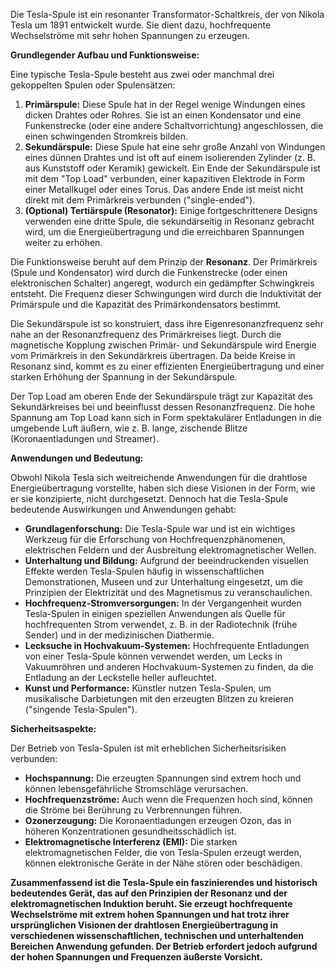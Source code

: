 
Die Tesla-Spule ist ein resonanter Transformator-Schaltkreis, der von Nikola Tesla um 1891 entwickelt wurde. Sie dient dazu, hochfrequente Wechselströme mit sehr hohen Spannungen zu erzeugen.

**Grundlegender Aufbau und Funktionsweise:**

Eine typische Tesla-Spule besteht aus zwei oder manchmal drei gekoppelten Spulen oder Spulensätzen:

1. **Primärspule:** Diese Spule hat in der Regel wenige Windungen eines dicken Drahtes oder Rohres. Sie ist an einen Kondensator und eine Funkenstrecke (oder eine andere Schaltvorrichtung) angeschlossen, die einen schwingenden Stromkreis bilden.
2. **Sekundärspule:** Diese Spule hat eine sehr große Anzahl von Windungen eines dünnen Drahtes und ist oft auf einem isolierenden Zylinder (z. B. aus Kunststoff oder Keramik) gewickelt. Ein Ende der Sekundärspule ist mit dem "Top Load" verbunden, einer kapazitiven Elektrode in Form einer Metallkugel oder eines Torus. Das andere Ende ist meist nicht direkt mit dem Primärkreis verbunden ("single-ended").
3. **(Optional) Tertiärspule (Resonator):** Einige fortgeschrittenere Designs verwenden eine dritte Spule, die sekundärseitig in Resonanz gebracht wird, um die Energieübertragung und die erreichbaren Spannungen weiter zu erhöhen.

Die Funktionsweise beruht auf dem Prinzip der **Resonanz**. Der Primärkreis (Spule und Kondensator) wird durch die Funkenstrecke (oder einen elektronischen Schalter) angeregt, wodurch ein gedämpfter Schwingkreis entsteht. Die Frequenz dieser Schwingungen wird durch die Induktivität der Primärspule und die Kapazität des Primärkondensators bestimmt.

Die Sekundärspule ist so konstruiert, dass ihre Eigenresonanzfrequenz sehr nahe an der Resonanzfrequenz des Primärkreises liegt. Durch die magnetische Kopplung zwischen Primär- und Sekundärspule wird Energie vom Primärkreis in den Sekundärkreis übertragen. Da beide Kreise in Resonanz sind, kommt es zu einer effizienten Energieübertragung und einer starken Erhöhung der Spannung in der Sekundärspule.

Der Top Load am oberen Ende der Sekundärspule trägt zur Kapazität des Sekundärkreises bei und beeinflusst dessen Resonanzfrequenz. Die hohe Spannung am Top Load kann sich in Form spektakulärer Entladungen in die umgebende Luft äußern, wie z. B. lange, zischende Blitze (Koronaentladungen und Streamer).

**Anwendungen und Bedeutung:**

Obwohl Nikola Tesla sich weitreichende Anwendungen für die drahtlose Energieübertragung vorstellte, haben sich diese Visionen in der Form, wie er sie konzipierte, nicht durchgesetzt. Dennoch hat die Tesla-Spule bedeutende Auswirkungen und Anwendungen gehabt:

- **Grundlagenforschung:** Die Tesla-Spule war und ist ein wichtiges Werkzeug für die Erforschung von Hochfrequenzphänomenen, elektrischen Feldern und der Ausbreitung elektromagnetischer Wellen.
- **Unterhaltung und Bildung:** Aufgrund der beeindruckenden visuellen Effekte werden Tesla-Spulen häufig in wissenschaftlichen Demonstrationen, Museen und zur Unterhaltung eingesetzt, um die Prinzipien der Elektrizität und des Magnetismus zu veranschaulichen.
- **Hochfrequenz-Stromversorgungen:** In der Vergangenheit wurden Tesla-Spulen in einigen speziellen Anwendungen als Quelle für hochfrequenten Strom verwendet, z. B. in der Radiotechnik (frühe Sender) und in der medizinischen Diathermie.
- **Lecksuche in Hochvakuum-Systemen:** Hochfrequente Entladungen von einer Tesla-Spule können verwendet werden, um Lecks in Vakuumröhren und anderen Hochvakuum-Systemen zu finden, da die Entladung an der Leckstelle heller aufleuchtet.
- **Kunst und Performance:** Künstler nutzen Tesla-Spulen, um musikalische Darbietungen mit den erzeugten Blitzen zu kreieren ("singende Tesla-Spulen").

**Sicherheitsaspekte:**

Der Betrieb von Tesla-Spulen ist mit erheblichen Sicherheitsrisiken verbunden:

- **Hochspannung:** Die erzeugten Spannungen sind extrem hoch und können lebensgefährliche Stromschläge verursachen.
- **Hochfrequenzströme:** Auch wenn die Frequenzen hoch sind, können die Ströme bei Berührung zu Verbrennungen führen.
- **Ozonerzeugung:** Die Koronaentladungen erzeugen Ozon, das in höheren Konzentrationen gesundheitsschädlich ist.
- **Elektromagnetische Interferenz (EMI):** Die starken elektromagnetischen Felder, die von Tesla-Spulen erzeugt werden, können elektronische Geräte in der Nähe stören oder beschädigen.

**Zusammenfassend ist die Tesla-Spule ein faszinierendes und historisch bedeutendes Gerät, das auf den Prinzipien der Resonanz und der elektromagnetischen Induktion beruht. Sie erzeugt hochfrequente Wechselströme mit extrem hohen Spannungen und hat trotz ihrer ursprünglichen Visionen der drahtlosen Energieübertragung in verschiedenen wissenschaftlichen, technischen und unterhaltenden Bereichen Anwendung gefunden. Der Betrieb erfordert jedoch aufgrund der hohen Spannungen und Frequenzen äußerste Vorsicht.**
